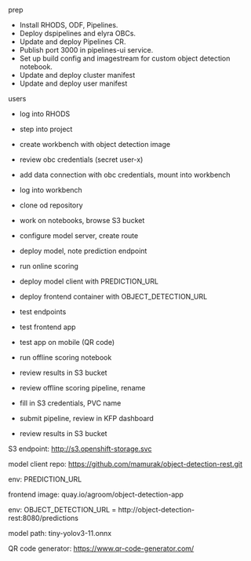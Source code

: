 prep
- Install RHODS, ODF, Pipelines.
- Deploy dspipelines and elyra OBCs.
- Update and deploy Pipelines CR.
- Publish port 3000 in pipelines-ui service.
- Set up build config and imagestream for custom object detection notebook.
- Update and deploy cluster manifest
- Update and deploy user manifest

users
- log into RHODS
- step into project
- create workbench with object detection image
- review obc credentials (secret user-x)
- add data connection with obc credentials, mount into workbench
- log into workbench
- clone od repository
- work on notebooks, browse S3 bucket

- configure model server, create route
- deploy model, note prediction endpoint
- run online scoring

- deploy model client with PREDICTION_URL
- deploy frontend container with OBJECT_DETECTION_URL
- test endpoints
- test frontend app
- test app on mobile (QR code)

- run offline scoring notebook
- review results in S3 bucket
- review offline scoring pipeline, rename
- fill in S3 credentials, PVC name
- submit pipeline, review in KFP dashboard
- review results in S3 bucket


S3 endpoint:
http://s3.openshift-storage.svc

model client repo:
https://github.com/mamurak/object-detection-rest.git

env:
PREDICTION_URL

frontend image:
quay.io/agroom/object-detection-app

env:
OBJECT_DETECTION_URL = http://object-detection-rest:8080/predictions

model path:
tiny-yolov3-11.onnx

QR code generator:
https://www.qr-code-generator.com/